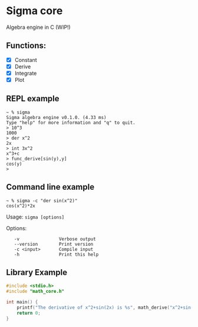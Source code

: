 # Sigma core
Algebra engine in C (WIP!)

## Functions:
- [x] Constant
- [x] Derive
- [x] Integrate
- [x] Plot

## REPL example

```shell
~ % sigma
Sigma algebra engine v0.1.0. (4.33 ms)
Type "help" for more information and "q" to quit.
> 10^3
1000
> der x^2
2x
> int 3x^2
x^3+c
> func_derive[sin(y),y]
cos(y)
> 
```

## Command line example

```shell
~ % sigma -c "der sin(x^2)"
cos(x^2)*2x
```

Usage: `sigma [options]`

Options:
```shell
   -v               Verbose output
   --version        Print version
   -c <input>       Compile input
   -h               Print this help
```

## Library Example

```c
#include <stdio.h>
#include "math_core.h"

int main() {
    printf("The derivative of x^2+sin(2x) is %s", math_derive("x^2+sin(2x)", 'x'));
    return 0;
}
```
